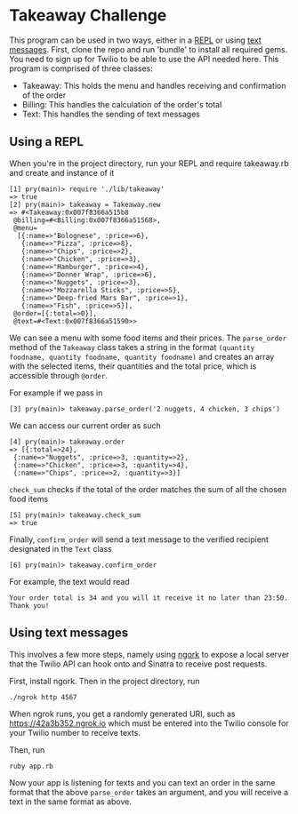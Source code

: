 Takeaway Challenge
==================

This program can be used in two ways, either in a [REPL](#repl) or using [text messages](#text-messages). First, clone the repo and run 'bundle' to install all required gems. You need to sign up for Twilio to be able to use the API needed here. This program is comprised of three classes:

- Takeaway: This holds the menu and handles receiving and confirmation of the order
- Billing: This handles the calculation of the order's total
- Text: This handles the sending of text messages 

<a name="repl">Using a REPL</a>
-------
When you're in the project directory, run your REPL and require takeaway.rb and create and instance of it

``` 
[1] pry(main)> require './lib/takeaway'
=> true
[2] pry(main)> takeaway = Takeaway.new
=> #<Takeaway:0x007f8366a515b8
 @billing=#<Billing:0x007f8366a51568>,
 @menu=
  [{:name=>"Bolognese", :price=>6},
   {:name=>"Pizza", :price=>8},
   {:name=>"Chips", :price=>2},
   {:name=>"Chicken", :price=>3},
   {:name=>"Hamburger", :price=>4},
   {:name=>"Donner Wrap", :price=>6},
   {:name=>"Nuggets", :price=>3},
   {:name=>"Mozzarella Sticks", :price=>5},
   {:name=>"Deep-fried Mars Bar", :price=>1},
   {:name=>"Fish", :price=>5}],
 @order=[{:total=>0}],
 @text=#<Text:0x007f8366a51590>>
```
We can see a menu with some food items and their prices.
The `parse_order` method of the `Takeaway` class takes a string in the format `(quantity foodname, quantity foodname, quantity foodname)` and creates an array with the selected items, their quantities and the total price, which is accessible through `@order`.

For example if we pass in
```
[3] pry(main)> takeaway.parse_order('2 nuggets, 4 chicken, 3 chips')
```
We can access our current order as such
```
[4] pry(main)> takeaway.order
=> [{:total=>24},
 {:name=>"Nuggets", :price=>3, :quantity=>2},
 {:name=>"Chicken", :price=>3, :quantity=>4},
 {:name=>"Chips", :price=>2, :quantity=>3}]
```
`check_sum` checks if the total of the order matches the sum of all the chosen food items
```
[5] pry(main)> takeaway.check_sum
=> true
```
Finally, `confirm_order` will send a text message to the verified recipient designated in the `Text` class
```
[6] pry(main)> takeaway.confirm_order
```
For example, the text would read
```
Your order total is 34 and you will it receive it no later than 23:50. Thank you!
```
<a name="text-messages">Using text messages</a>
-------
This involves a few more steps, namely using [ngork](https://ngrok.com/) to expose a local server that the Twilio API can hook onto and Sinatra to receive post requests.

First, install ngork. Then in the project directory, run 
```
./ngrok http 4567
```
When ngrok runs, you get a randomly generated URI, such as https://42a3b352.ngrok.io which must be entered into the Twilio console for your Twilio number to receive texts.

Then, run
```
ruby app.rb
```
Now your app is listening for texts and you can text an order in the same format that the above `parse_order` takes an argument, and you will receive a text in the same format as above.